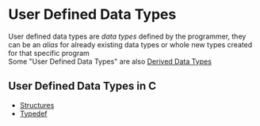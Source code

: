 # User Defined Data Types
User defined data types are *data types* defined by the programmer, they can be an *alias* for already existing data types or whole new types created for that specific program  
Some "User Defined Data Types" are also [Derived Data Types](../Week-2-Arrays/CS50x_Derived-Data-Types.md) 

## User Defined Data Types in C
- [Structures](../Week-3-Algorithms/CS50x_Structures.md)
- [Typedef](./CS50x_Typedef.md)
